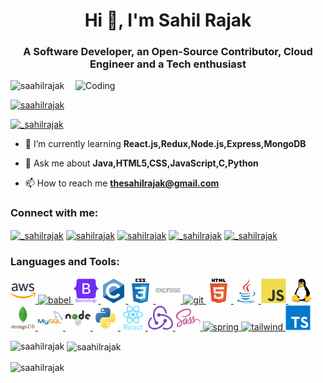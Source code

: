 
<h1 align="center">Hi 👋, I'm Sahil Rajak</h1>
<h3 align="center">A Software Developer, an Open-Source Contributor, Cloud Engineer and a Tech enthusiast</h3>
<img align="right" alt="Coding" width="400" src=https://www.google.com/search?sca_esv=f6ce529cdacc1630&sca_upv=1&sxsrf=ADLYWIK6mUU46BJW4L_YhzV7iyHJZmBE9Q:1717600387485&q=animated+coding+gif&uds=ADvngMgm0nxuNfeVhyW4qf74Oq1lC9pELcwN4VAhZ3d8iPlFmMxEC529GiRISXNqfG3fsziLMbcCvhs4q77E91TFJ5uMaPvvbqeylvZD9GqRvhA7OzYhXhSl0qQnn91-p2B_4vywjaOjmK6vYXyZk2795oWPCeimAlNG-PJ85yclGjdcI24kBJ8JIkG1KacUsqZvskZ6lEmQn2BLNjGu62SN4gM-eBal1F_IMmFVf2qMBOphAaaIRWqPtkU4XrKNv5wF3lTX0savdjGySCwyBZmmPnZtzfiwNgNn5v8A7_Jgb0Mb972pP5OrdfifxueXJSA7le9CuXQKmhRfj-xgYpMkwLh_fgix2A&udm=2&prmd=ivsnbmtz&sa=X&ved=2ahUKEwjG8diH4MSGAxVSTmwGHVgHEeEQtKgLegQIEhAB&biw=1536&bih=735&dpr=1.25#vhid=Fe9w5pmKk2xu7M&vssid=mosaic/>

<p align="left"> <img src="https://komarev.com/ghpvc/?username=saahilrajak&label=Profile%20views&color=0e75b6&style=flat" alt="saahilrajak" /> </p>

<p align="left"> <a href="https://github.com/ryo-ma/github-profile-trophy"><img src="https://github-profile-trophy.vercel.app/?username=saahilrajak" alt="saahilrajak" /></a> </p>

<p align="left"> <a href="https://twitter.com/_sahilrajak" target="blank"><img src="https://img.shields.io/twitter/follow/_sahilrajak?logo=twitter&style=for-the-badge" alt="_sahilrajak" /></a> </p>

- 🌱 I’m currently learning **React.js,Redux,Node.js,Express,MongoDB**

- 💬 Ask me about **Java,HTML5,CSS,JavaScript,C,Python**

- 📫 How to reach me **thesahilrajak@gmail.com**

<h3 align="left">Connect with me:</h3>
<p align="left">
<a href="https://twitter.com/_sahilrajak" target="blank"><img align="center" src="https://raw.githubusercontent.com/rahuldkjain/github-profile-readme-generator/master/src/images/icons/Social/twitter.svg" alt="_sahilrajak" height="30" width="40" /></a>
<a href="https://linkedin.com/in/sahilrajak" target="blank"><img align="center" src="https://raw.githubusercontent.com/rahuldkjain/github-profile-readme-generator/master/src/images/icons/Social/linked-in-alt.svg" alt="sahilrajak" height="30" width="40" /></a>
<a href="https://fb.com/sahilrajak" target="blank"><img align="center" src="https://raw.githubusercontent.com/rahuldkjain/github-profile-readme-generator/master/src/images/icons/Social/facebook.svg" alt="sahilrajak" height="30" width="40" /></a>
<a href="https://instagram.com/_sahilrajak" target="blank"><img align="center" src="https://raw.githubusercontent.com/rahuldkjain/github-profile-readme-generator/master/src/images/icons/Social/instagram.svg" alt="_sahilrajak" height="30" width="40" /></a>
<a href="https://www.leetcode.com/_sahilrajak" target="blank"><img align="center" src="https://raw.githubusercontent.com/rahuldkjain/github-profile-readme-generator/master/src/images/icons/Social/leet-code.svg" alt="_sahilrajak" height="30" width="40" /></a>
</p>

<h3 align="left">Languages and Tools:</h3>
<p align="left"> <a href="https://aws.amazon.com" target="_blank" rel="noreferrer"> <img src="https://raw.githubusercontent.com/devicons/devicon/master/icons/amazonwebservices/amazonwebservices-original-wordmark.svg" alt="aws" width="40" height="40"/> </a> <a href="https://babeljs.io/" target="_blank" rel="noreferrer"> <img src="https://www.vectorlogo.zone/logos/babeljs/babeljs-icon.svg" alt="babel" width="40" height="40"/> </a> <a href="https://getbootstrap.com" target="_blank" rel="noreferrer"> <img src="https://raw.githubusercontent.com/devicons/devicon/master/icons/bootstrap/bootstrap-plain-wordmark.svg" alt="bootstrap" width="40" height="40"/> </a> <a href="https://www.cprogramming.com/" target="_blank" rel="noreferrer"> <img src="https://raw.githubusercontent.com/devicons/devicon/master/icons/c/c-original.svg" alt="c" width="40" height="40"/> </a> <a href="https://www.w3schools.com/css/" target="_blank" rel="noreferrer"> <img src="https://raw.githubusercontent.com/devicons/devicon/master/icons/css3/css3-original-wordmark.svg" alt="css3" width="40" height="40"/> </a> <a href="https://expressjs.com" target="_blank" rel="noreferrer"> <img src="https://raw.githubusercontent.com/devicons/devicon/master/icons/express/express-original-wordmark.svg" alt="express" width="40" height="40"/> </a> <a href="https://git-scm.com/" target="_blank" rel="noreferrer"> <img src="https://www.vectorlogo.zone/logos/git-scm/git-scm-icon.svg" alt="git" width="40" height="40"/> </a> <a href="https://www.w3.org/html/" target="_blank" rel="noreferrer"> <img src="https://raw.githubusercontent.com/devicons/devicon/master/icons/html5/html5-original-wordmark.svg" alt="html5" width="40" height="40"/> </a> <a href="https://www.java.com" target="_blank" rel="noreferrer"> <img src="https://raw.githubusercontent.com/devicons/devicon/master/icons/java/java-original.svg" alt="java" width="40" height="40"/> </a> <a href="https://developer.mozilla.org/en-US/docs/Web/JavaScript" target="_blank" rel="noreferrer"> <img src="https://raw.githubusercontent.com/devicons/devicon/master/icons/javascript/javascript-original.svg" alt="javascript" width="40" height="40"/> </a> <a href="https://www.linux.org/" target="_blank" rel="noreferrer"> <img src="https://raw.githubusercontent.com/devicons/devicon/master/icons/linux/linux-original.svg" alt="linux" width="40" height="40"/> </a> <a href="https://www.mongodb.com/" target="_blank" rel="noreferrer"> <img src="https://raw.githubusercontent.com/devicons/devicon/master/icons/mongodb/mongodb-original-wordmark.svg" alt="mongodb" width="40" height="40"/> </a> <a href="https://www.mysql.com/" target="_blank" rel="noreferrer"> <img src="https://raw.githubusercontent.com/devicons/devicon/master/icons/mysql/mysql-original-wordmark.svg" alt="mysql" width="40" height="40"/> </a> <a href="https://nodejs.org" target="_blank" rel="noreferrer"> <img src="https://raw.githubusercontent.com/devicons/devicon/master/icons/nodejs/nodejs-original-wordmark.svg" alt="nodejs" width="40" height="40"/> </a> <a href="https://www.python.org" target="_blank" rel="noreferrer"> <img src="https://raw.githubusercontent.com/devicons/devicon/master/icons/python/python-original.svg" alt="python" width="40" height="40"/> </a> <a href="https://reactjs.org/" target="_blank" rel="noreferrer"> <img src="https://raw.githubusercontent.com/devicons/devicon/master/icons/react/react-original-wordmark.svg" alt="react" width="40" height="40"/> </a> <a href="https://redux.js.org" target="_blank" rel="noreferrer"> <img src="https://raw.githubusercontent.com/devicons/devicon/master/icons/redux/redux-original.svg" alt="redux" width="40" height="40"/> </a> <a href="https://sass-lang.com" target="_blank" rel="noreferrer"> <img src="https://raw.githubusercontent.com/devicons/devicon/master/icons/sass/sass-original.svg" alt="sass" width="40" height="40"/> </a> <a href="https://spring.io/" target="_blank" rel="noreferrer"> <img src="https://www.vectorlogo.zone/logos/springio/springio-icon.svg" alt="spring" width="40" height="40"/> </a> <a href="https://tailwindcss.com/" target="_blank" rel="noreferrer"> <img src="https://www.vectorlogo.zone/logos/tailwindcss/tailwindcss-icon.svg" alt="tailwind" width="40" height="40"/> </a> <a href="https://www.typescriptlang.org/" target="_blank" rel="noreferrer"> <img src="https://raw.githubusercontent.com/devicons/devicon/master/icons/typescript/typescript-original.svg" alt="typescript" width="40" height="40"/> </a> </p>

<p><img align="left" src="https://github-readme-stats.vercel.app/api/top-langs?username=saahilrajak&show_icons=true&locale=en&layout=compact" alt="saahilrajak" /></p>

<p>&nbsp;<img align="center" src="https://github-readme-stats.vercel.app/api?username=saahilrajak&show_icons=true&locale=en" alt="saahilrajak" /></p>

<p><img align="center" src="https://github-readme-streak-stats.herokuapp.com/?user=saahilrajak&" alt="saahilrajak" /></p>

